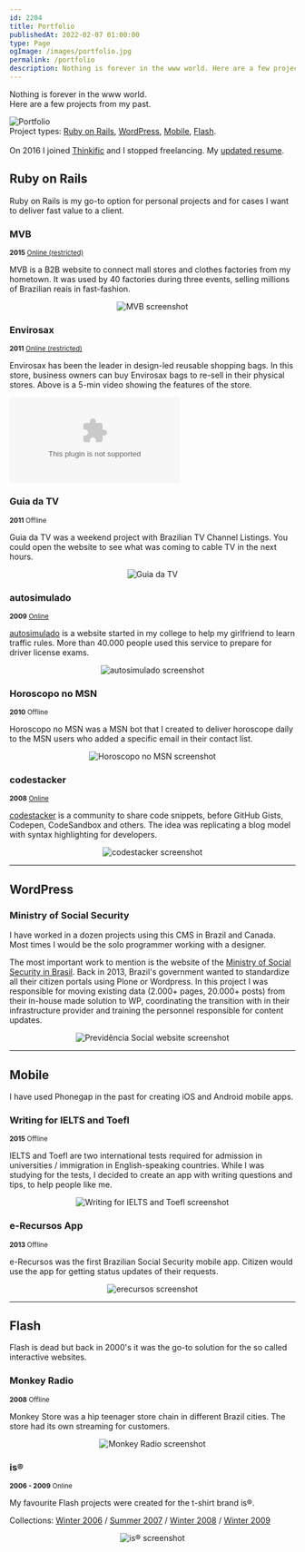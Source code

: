 ```yaml
---
id: 2204
title: Portfolio
publishedAt: 2022-02-07 01:00:00
type: Page
ogImage: /images/portfolio.jpg
permalink: /portfolio
description: Nothing is forever in the www world. Here are a few projects from my past.
---
```


<p className="!mb-16">Nothing is forever in the www world.<br/>Here are a few projects from my past.</p>

<div className="full-width"><img alt="Portfolio" src="/images/portfolio.jpg" /></div>

<div className="my-10 p-4 border border-gray-6 rounded-md bg-white">
Project types: <a href="#ruby-on-rails">Ruby on Rails</a>, <a href="#wordpress">WordPress</a>, <a href="#mobile">Mobile</a>, <a href="#flash">Flash</a>.<br/><br/>
On 2016 I joined <a href="https://thinkific.com" target="_blank">Thinkific</a> and I stopped freelancing. My <a href="/pub/resume.pdf" target="_blank">updated resume</a>.
</div>

## Ruby on Rails 

Ruby on Rails is my go-to option for personal projects and for cases I want to deliver fast value to a client.

### MVB

<small className="uppercase font-sans text-xs"><b className="border border-gray-6 rounded-md mr-2 py-2 px-3">2015</b> <a href="https://minasvesteobrasil.herokuapp.com" className="text-teal-700">Online (restricted)</a></small>

MVB is a B2B website to connect mall stores and clothes factories from my hometown. It was used by 40 factories during three events, selling millions of Brazilian reais in fast-fashion. 

<center><img alt="MVB screenshot" src="/images/portfolio/mvb.jpg" loading="lazy" className="mb-16" /></center>

### Envirosax

<small className="uppercase font-sans text-xs"><b className="border border-gray-6 rounded-md mr-2 py-2 px-3">2011</b> <a href="https://envirosax.herokuapp.com" className="text-teal-700">Online (restricted)</a></small>

Envirosax has been the leader in design-led reusable shopping bags. In this store, business owners can buy Envirosax bags to re-sell in their physical stores. Above is a 5-min video showing the features of the store.

<Embed type="YouTube" id="Ymh1VRPEJm0" />  

<div className="mb-16"></div>

### Guia da TV

<small className="uppercase font-sans text-xs"><b className="border border-gray-6 rounded-md mr-2 py-2 px-3">2011</b> <span className="text-red-600">Offline</span></small>

Guia da TV was a weekend project with Brazilian TV Channel Listings. You could open the website to see what was coming to cable TV in the next hours.

<center><img alt="Guia da TV" src="/images/portfolio/guiadatv.jpg" loading="lazy" className="mb-16" /></center>

### autosimulado

<small className="uppercase font-sans text-xs"><b className="border border-gray-6 rounded-md mr-2 py-2 px-3">2009</b> <a href="https://autosimulado.com.br" className="text-teal-700">Online</a></small>

[autosimulado](https://autosimulado.com.br) is a website started in my college to help my girlfriend to learn traffic rules. More than 40.000 people used this service to prepare for driver license exams.

<center><img alt="autosimulado screenshot" src="/images/portfolio/autosimulado.jpg" loading="lazy" className="mb-16" /></center>

### Horoscopo no MSN

<small className="uppercase font-sans text-xs"><b className="border border-gray-6 rounded-md mr-2 py-2 px-3">2010</b> <span className="text-red-600">Offline</span></small>

Horoscopo no MSN was a MSN bot that I created to deliver horoscope daily to the MSN users who added a specific email in their contact list.

<center><img alt="Horoscopo no MSN screenshot" src="/images/portfolio/horoscopo.jpg" loading="lazy" className="mb-16" /></center>

### codestacker

<small className="uppercase font-sans text-xs"><b className="border border-gray-6 rounded-md mr-2 py-2 px-3">2008</b> <a href="https://codestacker.com" className="text-teal-700">Online</a></small>

[codestacker](https://codestacker.herokuapp.com) is a community to share code snippets, before GitHub Gists, Codepen, CodeSandbox and others. The idea was replicating a blog model with syntax highlighting for developers.

<center><img alt="codestacker screenshot" src="/images/portfolio/codestacker.jpg" loading="lazy" /></center>

<hr className="border-t border-gray-6 w-full mt-24 mb-20" />

## WordPress

### Ministry of Social Security

I have worked in a dozen projects using this CMS in Brazil and Canada. Most times I would be the solo programmer working with a designer. 

The most important work to mention is the website of the [Ministry of Social Security in Brasil](https://previdencia.gov.br). Back in 2013, Brazil's government wanted to standardize all their citizen portals using Plone or Wordpress. In this project I was responsible for moving existing data (2.000+ pages, 20.000+ posts) from their in-house made solution to WP, coordinating the transition with in their infrastructure provider and training the personnel responsible for content updates.

<center><img alt="Previdência Social website screenshot" src="/images/portfolio/previdencia.jpg" loading="lazy" /></center>

<hr className="border-t border-gray-6 w-full mt-24 mb-20" />

## Mobile

I have used Phonegap in the past for creating iOS and Android mobile apps.

### Writing for IELTS and Toefl

<small className="uppercase font-sans text-xs"><b className="border border-gray-6 rounded-md mr-2 py-2 px-3">2015</b> <span className="text-red-600">Offline</span></small>

IELTS and Toefl are two international tests required for admission in universities / immigration in English-speaking countries. While I was studying for the tests, I decided to create an app with writing questions and tips, to help people like me.

<center><img alt="Writing for IELTS and Toefl screenshot" src="/images/portfolio/writing-skills.jpg" loading="lazy" className="mb-16" /></center>

### e-Recursos App

<small className="uppercase font-sans text-xs"><b className="border border-gray-6 rounded-md mr-2 py-2 px-3">2013</b> <span className="text-red-600">Offline</span></small>

e-Recursos was the first Brazilian Social Security mobile app. Citizen would use the app for getting status updates of their requests.

<center><img alt="erecursos screenshot" src="/images/portfolio/erecursos.jpg" loading="lazy" /></center>

<hr className="border-t border-gray-6 w-full mt-24 mb-20" />

## Flash

Flash is dead but back in 2000's it was the go-to solution for the so called interactive websites. 

### Monkey Radio

<small className="uppercase font-sans text-xs"><b className="border border-gray-6 rounded-md mr-2 py-2 px-3">2008</b> <span className="text-red-600">Offline</span></small>

Monkey Store was a hip teenager store chain in different Brazil cities. The store had its own streaming for customers.

<center><img alt="Monkey Radio screenshot" src="/images/portfolio/monkey-radio.jpg" loading="lazy" className="mb-16" /></center>

### is®

<small className="uppercase font-sans text-xs"><b className="border border-gray-6 rounded-md mr-2 py-2 px-3">2006 - 2009</b> <span className="text-teal-700">Online</span></small>

My favourite Flash projects were created for the t-shirt brand is®.

Collections: [Winter 2006](https://portfolio.leonardofaria.net/is_winter2006/) / [Summer 2007](https://portfolio.leonardofaria.net/is_summer2007/) / [Winter 2008](https://portfolio.leonardofaria.net/is_winter2008/) / [Winter 2009](https://portfolio.leonardofaria.net/is_winter2009/)

<center><img alt="is® screenshot" src="/images/portfolio/is-summer-2007.jpg" loading="lazy" /></center>
